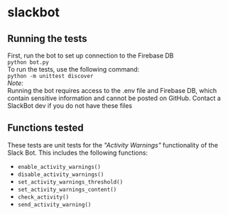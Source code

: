 # slackbot
## Running the tests
First, run the bot to set up connection to the Firebase DB<br />
    `python bot.py`<br />
To run the tests, use the following command:<br />
    `python -m unittest discover`<br />
*Note:* <br />
Running the bot requires access to the .env file and Firebase DB, which 
contain sensitive information and cannot be posted on GitHub.
Contact a SlackBot dev if you do not have these files<br />
## Functions tested
These tests are unit tests for the *"Activity Warnings"* functionality of the 
Slack Bot. This includes the following functions:<br />
 - `enable_activity_warnings()`<br />
 - `disable_activity_warnings()`<br />
 - `set_activity_warnings_threshold()`<br />
 - `set_activity_warnings_content()`<br />
 - `check_activity()`<br />
 - `send_activity_warning()` <br />